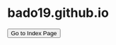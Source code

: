 # bado19.github.io

<a href="https://bado19.github.io/index.html" target="_blank"><button>Go to Index Page</button></a>

